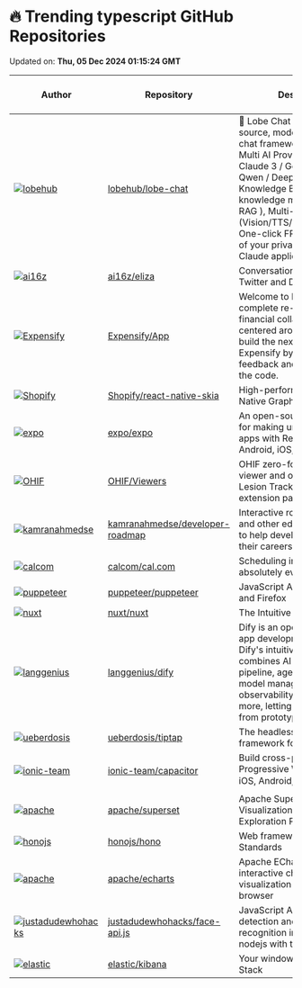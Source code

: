 # 🔥 Trending typescript GitHub Repositories

Updated on: **Thu, 05 Dec 2024 01:15:24 GMT**

| Author | Repository | Description | Language | ⭐ Total Stars | 🌟 Stars Today |
|--------|------------|-------------|----------|----------------|----------------|
| [![lobehub](https://avatars.githubusercontent.com/u/28616219?s=40&v=4)](https://github.com/lobehub) | [lobehub/lobe-chat](https://github.com/lobehub/lobe-chat) | 🤯 Lobe Chat - an open-source, modern-design AI chat framework. Supports Multi AI Providers( OpenAI / Claude 3 / Gemini / Ollama / Qwen / DeepSeek), Knowledge Base (file upload / knowledge management / RAG ), Multi-Modals (Vision/TTS/Plugins/Artifacts). One-click FREE deployment of your private ChatGPT/ Claude application. | TypeScript | 47379 | 292 |
| [![ai16z](https://avatars.githubusercontent.com/u/18633264?s=40&v=4)](https://github.com/ai16z) | [ai16z/eliza](https://github.com/ai16z/eliza) | Conversational Agent for Twitter and Discord | TypeScript | 2978 | 199 |
| [![Expensify](https://avatars.githubusercontent.com/u/47436092?s=40&v=4)](https://github.com/Expensify) | [Expensify/App](https://github.com/Expensify/App) | Welcome to New Expensify: a complete re-imagination of financial collaboration, centered around chat. Help us build the next generation of Expensify by sharing feedback and contributing to the code. | TypeScript | 3672 | 16 |
| [![Shopify](https://avatars.githubusercontent.com/u/306134?s=40&v=4)](https://github.com/Shopify) | [Shopify/react-native-skia](https://github.com/Shopify/react-native-skia) | High-performance React Native Graphics using Skia | TypeScript | 7008 | 4 |
| [![expo](https://avatars.githubusercontent.com/u/90494?s=40&v=4)](https://github.com/expo) | [expo/expo](https://github.com/expo/expo) | An open-source framework for making universal native apps with React. Expo runs on Android, iOS, and the web. | TypeScript | 35146 | 50 |
| [![OHIF](https://avatars.githubusercontent.com/u/49653846?s=40&v=4)](https://github.com/OHIF) | [OHIF/Viewers](https://github.com/OHIF/Viewers) | OHIF zero-footprint DICOM viewer and oncology specific Lesion Tracker, plus shared extension packages | TypeScript | 3382 | 3 |
| [![kamranahmedse](https://avatars.githubusercontent.com/u/4921183?s=40&v=4)](https://github.com/kamranahmedse) | [kamranahmedse/developer-roadmap](https://github.com/kamranahmedse/developer-roadmap) | Interactive roadmaps, guides and other educational content to help developers grow in their careers. | TypeScript | 300097 | 373 |
| [![calcom](https://avatars.githubusercontent.com/u/3504472?s=40&v=4)](https://github.com/calcom) | [calcom/cal.com](https://github.com/calcom/cal.com) | Scheduling infrastructure for absolutely everyone. | TypeScript | 32729 | 45 |
| [![puppeteer](https://avatars.githubusercontent.com/u/746130?s=40&v=4)](https://github.com/puppeteer) | [puppeteer/puppeteer](https://github.com/puppeteer/puppeteer) | JavaScript API for Chrome and Firefox | TypeScript | 89020 | 15 |
| [![nuxt](https://avatars.githubusercontent.com/u/28706372?s=40&v=4)](https://github.com/nuxt) | [nuxt/nuxt](https://github.com/nuxt/nuxt) | The Intuitive Vue Framework. | TypeScript | 55173 | 22 |
| [![langgenius](https://avatars.githubusercontent.com/u/5485478?s=40&v=4)](https://github.com/langgenius) | [langgenius/dify](https://github.com/langgenius/dify) | Dify is an open-source LLM app development platform. Dify's intuitive interface combines AI workflow, RAG pipeline, agent capabilities, model management, observability features and more, letting you quickly go from prototype to production. | TypeScript | 53725 | 140 |
| [![ueberdosis](https://avatars.githubusercontent.com/u/2500670?s=40&v=4)](https://github.com/ueberdosis) | [ueberdosis/tiptap](https://github.com/ueberdosis/tiptap) | The headless rich text editor framework for web artisans. | TypeScript | 27804 | 23 |
| [![ionic-team](https://avatars.githubusercontent.com/u/11214?s=40&v=4)](https://github.com/ionic-team) | [ionic-team/capacitor](https://github.com/ionic-team/capacitor) | Build cross-platform Native Progressive Web Apps for iOS, Android, and the Web ⚡️ | TypeScript | 12349 | 12 |
| [![apache](https://avatars.githubusercontent.com/u/487433?s=40&v=4)](https://github.com/apache) | [apache/superset](https://github.com/apache/superset) | Apache Superset is a Data Visualization and Data Exploration Platform | TypeScript | 63159 | 48 |
| [![honojs](https://avatars.githubusercontent.com/u/10682?s=40&v=4)](https://github.com/honojs) | [honojs/hono](https://github.com/honojs/hono) | Web framework built on Web Standards | TypeScript | 20734 | 31 |
| [![apache](https://avatars.githubusercontent.com/u/841551?s=40&v=4)](https://github.com/apache) | [apache/echarts](https://github.com/apache/echarts) | Apache ECharts is a powerful, interactive charting and data visualization library for browser | TypeScript | 60822 | 17 |
| [![justadudewhohacks](https://avatars.githubusercontent.com/u/31125521?s=40&v=4)](https://github.com/justadudewhohacks) | [justadudewhohacks/face-api.js](https://github.com/justadudewhohacks/face-api.js) | JavaScript API for face detection and face recognition in the browser and nodejs with tensorflow.js | TypeScript | 16784 | 13 |
| [![elastic](https://avatars.githubusercontent.com/u/42973632?s=40&v=4)](https://github.com/elastic) | [elastic/kibana](https://github.com/elastic/kibana) | Your window into the Elastic Stack | TypeScript | 19992 | 2 |
